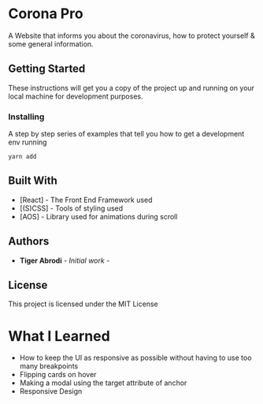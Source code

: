 # Corona Pro

A Website that informs you about the coronavirus, how to protect yourself & some general information.

## Getting Started

These instructions will get you a copy of the project up and running on your local machine for development purposes.

### Installing

A step by step series of examples that tell you how to get a development env running

```
yarn add
```

## Built With

* [React] - The Front End Framework used
* [(S)CSS] - Tools of styling used
* [AOS] - Library used for animations during scroll

## Authors

* **Tiger Abrodi** - *Initial work* - 

## License

This project is licensed under the MIT License 

# What I Learned
- How to keep the UI as responsive as possible without having to use too many breakpoints
- Flipping cards on hover
- Making a modal using the target attribute of anchor
- Responsive Design
